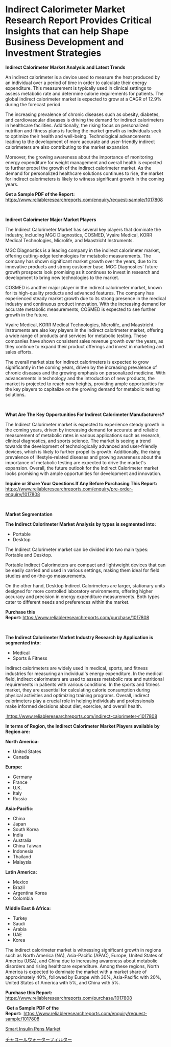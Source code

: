 <p><h1>Indirect Calorimeter Market Research Report Provides Critical Insights that can help Shape Business Development and Investment Strategies</h1></p><p><strong>Indirect Calorimeter Market Analysis and Latest Trends</strong></p>
<p><p>An indirect calorimeter is a device used to measure the heat produced by an individual over a period of time in order to calculate their energy expenditure. This measurement is typically used in clinical settings to assess metabolic rate and determine calorie requirements for patients. The global indirect calorimeter market is expected to grow at a CAGR of 12.9% during the forecast period.</p><p>The increasing prevalence of chronic diseases such as obesity, diabetes, and cardiovascular diseases is driving the demand for indirect calorimeters in healthcare facilities. Additionally, the rising focus on personalized nutrition and fitness plans is fueling the market growth as individuals seek to optimize their health and well-being. Technological advancements leading to the development of more accurate and user-friendly indirect calorimeters are also contributing to the market expansion.</p><p>Moreover, the growing awareness about the importance of monitoring energy expenditure for weight management and overall health is expected to further propel the growth of the indirect calorimeter market. As the demand for personalized healthcare solutions continues to rise, the market for indirect calorimeters is likely to witness significant growth in the coming years.</p></p>
<p><strong>Get a Sample PDF of the Report:&nbsp;</strong> <a href="https://www.reliableresearchreports.com/enquiry/request-sample/1017808">https://www.reliableresearchreports.com/enquiry/request-sample/1017808</a></p>
<p>&nbsp;</p>
<p><strong>Indirect Calorimeter Major Market Players</strong></p>
<p><p>The Indirect Calorimeter Market has several key players that dominate the industry, including MGC Diagnostics, COSMED, Vyaire Medical, KORR Medical Technologies, Microlife, and Maastricht Instruments. </p><p>MGC Diagnostics is a leading company in the indirect calorimeter market, offering cutting-edge technologies for metabolic measurements. The company has shown significant market growth over the years, due to its innovative products and strong customer base. MGC Diagnostics' future growth prospects look promising as it continues to invest in research and development to bring new technologies to the market. </p><p>COSMED is another major player in the indirect calorimeter market, known for its high-quality products and advanced features. The company has experienced steady market growth due to its strong presence in the medical industry and continuous product innovation. With the increasing demand for accurate metabolic measurements, COSMED is expected to see further growth in the future.</p><p>Vyaire Medical, KORR Medical Technologies, Microlife, and Maastricht Instruments are also key players in the indirect calorimeter market, offering a wide range of products and services for metabolic testing. These companies have shown consistent sales revenue growth over the years, as they continue to expand their product offerings and invest in marketing and sales efforts. </p><p>The overall market size for indirect calorimeters is expected to grow significantly in the coming years, driven by the increasing prevalence of chronic diseases and the growing emphasis on personalized medicine. With advancements in technology and the introduction of new products, the market is projected to reach new heights, providing ample opportunities for the key players to capitalize on the growing demand for metabolic testing solutions.</p></p>
<p>&nbsp;</p>
<p><strong>What Are The Key Opportunities For Indirect Calorimeter Manufacturers?</strong></p>
<p><p>The Indirect Calorimeter market is expected to experience steady growth in the coming years, driven by increasing demand for accurate and reliable measurement of metabolic rates in various applications such as research, clinical diagnostics, and sports science. The market is seeing a trend towards the development of technologically advanced and user-friendly devices, which is likely to further propel its growth. Additionally, the rising prevalence of lifestyle-related diseases and growing awareness about the importance of metabolic testing are expected to drive the market's expansion. Overall, the future outlook for the Indirect Calorimeter market looks promising with ample opportunities for development and innovation.</p></p>
<p><strong>Inquire or Share Your Questions If Any Before Purchasing This Report:</strong> <a href="https://www.reliableresearchreports.com/enquiry/pre-order-enquiry/1017808">https://www.reliableresearchreports.com/enquiry/pre-order-enquiry/1017808</a></p>
<p>&nbsp;</p>
<p><strong>Market Segmentation</strong></p>
<p><strong>The Indirect Calorimeter Market Analysis by types is segmented into:</strong></p>
<p><ul><li>Portable</li><li>Desktop</li></ul></p>
<p><p>The Indirect Calorimeter market can be divided into two main types: Portable and Desktop. </p><p>Portable Indirect Calorimeters are compact and lightweight devices that can be easily carried and used in various settings, making them ideal for field studies and on-the-go measurements. </p><p>On the other hand, Desktop Indirect Calorimeters are larger, stationary units designed for more controlled laboratory environments, offering higher accuracy and precision in energy expenditure measurements. Both types cater to different needs and preferences within the market.</p></p>
<p><strong>Purchase this Report:&nbsp;</strong><a href="https://www.reliableresearchreports.com/purchase/1017808">https://www.reliableresearchreports.com/purchase/1017808</a></p>
<p>&nbsp;</p>
<p><strong>The Indirect Calorimeter Market Industry Research by Application is segmented into:</strong></p>
<p><ul><li>Medical</li><li>Sports & Fitness</li></ul></p>
<p><p>Indirect calorimeters are widely used in medical, sports, and fitness industries for measuring an individual's energy expenditure. In the medical field, indirect calorimeters are used to assess metabolic rate and nutritional requirements in patients with various conditions. In the sports and fitness market, they are essential for calculating calorie consumption during physical activities and optimizing training programs. Overall, indirect calorimeters play a crucial role in helping individuals and professionals make informed decisions about diet, exercise, and overall health.</p></p>
<p><a href="https://www.reliableresearchreports.com/indirect-calorimeter-r1017808">&nbsp;https://www.reliableresearchreports.com/indirect-calorimeter-r1017808</a></p>
<p><strong>In terms of Region, the Indirect Calorimeter Market Players available by Region are:</strong></p>
<p>
    <p> <strong> North America: </strong>
        <ul>
            <li>United States</li>
            <li>Canada</li>
        </ul>
        </p> 
    <p> <strong> Europe: </strong>
        <ul>
            <li>Germany</li>
            <li>France</li>
            <li>U.K.</li>
            <li>Italy</li>
            <li>Russia</li>
        </ul>
        </p> 
    <p> <strong> Asia-Pacific: </strong>
        <ul>
            <li>China</li>
            <li>Japan</li>
            <li>South Korea</li>
            <li>India</li>
            <li>Australia</li>
            <li>China Taiwan</li>
            <li>Indonesia</li>
            <li>Thailand</li>
            <li>Malaysia</li>
        </ul>
        </p> 
    <p> <strong> Latin America: </strong>
        <ul>
            <li>Mexico</li>
            <li>Brazil</li>
            <li>Argentina Korea</li>
            <li>Colombia</li>
        </ul>
        </p> 
    <p> <strong> Middle East & Africa: </strong>
        <ul>
            <li>Turkey</li>
            <li>Saudi</li>
            <li>Arabia</li>
            <li>UAE</li>
            <li>Korea</li>
        </ul>
    </p>
    </p>
<p><p>The indirect calorimeter market is witnessing significant growth in regions such as North America (NA), Asia-Pacific (APAC), Europe, United States of America (USA), and China due to increasing awareness about metabolic disorders and rising healthcare expenditure. Among these regions, North America is expected to dominate the market with a market share of approximately 40%, followed by Europe with 30%, Asia-Pacific with 20%, United States of America with 5%, and China with 5%.</p></p>
<p><strong>Purchase this Report: </strong><a href="https://www.reliableresearchreports.com/purchase/1017808">https://www.reliableresearchreports.com/purchase/1017808</a></p>
<p>&nbsp;<strong>Get a Sample PDF of the Report:&nbsp;&nbsp;</strong><a href="https://www.reliableresearchreports.com/enquiry/request-sample/1017808">https://www.reliableresearchreports.com/enquiry/request-sample/1017808</a></p>
<p><strong></strong></p>
<p><p><a href="https://github.com/RickHolmes3/Market-Research-Report-List-4/blob/main/smart-insulin-pens-market.md">Smart Insulin Pens Market</a></p><p><a href="https://github.com/zekaoe592392/Market-Research-Report-List-2/blob/main/320054049301.md">チャコールウォーターフィルター</a></p></p>